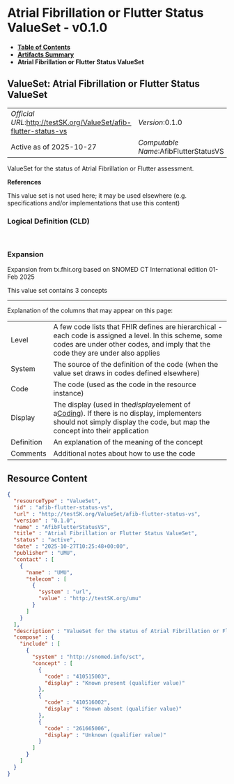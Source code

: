 # Atrial Fibrillation or Flutter Status ValueSet - v0.1.0

* [**Table of Contents**](toc.md)
* [**Artifacts Summary**](artifacts.md)
* **Atrial Fibrillation or Flutter Status ValueSet**

## ValueSet: Atrial Fibrillation or Flutter Status ValueSet 

| | |
| :--- | :--- |
| *Official URL*:http://testSK.org/ValueSet/afib-flutter-status-vs | *Version*:0.1.0 |
| Active as of 2025-10-27 | *Computable Name*:AfibFlutterStatusVS |

 
ValueSet for the status of Atrial Fibrillation or Flutter assessment. 

 **References** 

This value set is not used here; it may be used elsewhere (e.g. specifications and/or implementations that use this content)

### Logical Definition (CLD)

 

### Expansion

Expansion from tx.fhir.org based on SNOMED CT International edition 01-Feb 2025

This value set contains 3 concepts

-------

 Explanation of the columns that may appear on this page: 

| | |
| :--- | :--- |
| Level | A few code lists that FHIR defines are hierarchical - each code is assigned a level. In this scheme, some codes are under other codes, and imply that the code they are under also applies |
| System | The source of the definition of the code (when the value set draws in codes defined elsewhere) |
| Code | The code (used as the code in the resource instance) |
| Display | The display (used in the*display*element of a[Coding](http://hl7.org/fhir/R5/datatypes.html#Coding)). If there is no display, implementers should not simply display the code, but map the concept into their application |
| Definition | An explanation of the meaning of the concept |
| Comments | Additional notes about how to use the code |



## Resource Content

```json
{
  "resourceType" : "ValueSet",
  "id" : "afib-flutter-status-vs",
  "url" : "http://testSK.org/ValueSet/afib-flutter-status-vs",
  "version" : "0.1.0",
  "name" : "AfibFlutterStatusVS",
  "title" : "Atrial Fibrillation or Flutter Status ValueSet",
  "status" : "active",
  "date" : "2025-10-27T10:25:48+00:00",
  "publisher" : "UMU",
  "contact" : [
    {
      "name" : "UMU",
      "telecom" : [
        {
          "system" : "url",
          "value" : "http://testSK.org/umu"
        }
      ]
    }
  ],
  "description" : "ValueSet for the status of Atrial Fibrillation or Flutter assessment.",
  "compose" : {
    "include" : [
      {
        "system" : "http://snomed.info/sct",
        "concept" : [
          {
            "code" : "410515003",
            "display" : "Known present (qualifier value)"
          },
          {
            "code" : "410516002",
            "display" : "Known absent (qualifier value)"
          },
          {
            "code" : "261665006",
            "display" : "Unknown (qualifier value)"
          }
        ]
      }
    ]
  }
}

```
